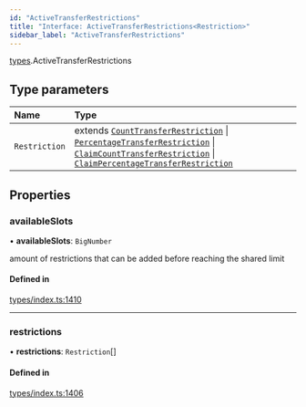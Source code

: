 ```yaml
---
id: "ActiveTransferRestrictions"
title: "Interface: ActiveTransferRestrictions<Restriction>"
sidebar_label: "ActiveTransferRestrictions"
---
```


[types](../../../modules/Types/Types.md).ActiveTransferRestrictions

## Type parameters

| Name | Type |
| :------ | :------ |
| `Restriction` | extends [`CountTransferRestriction`](../CountTransferRestriction/CountTransferRestriction.md) \| [`PercentageTransferRestriction`](../PercentageTransferRestriction/PercentageTransferRestriction.md) \| [`ClaimCountTransferRestriction`](../ClaimCountTransferRestriction/ClaimCountTransferRestriction.md) \| [`ClaimPercentageTransferRestriction`](../ClaimPercentageTransferRestriction/ClaimPercentageTransferRestriction.md) |

## Properties

### availableSlots

• **availableSlots**: `BigNumber`

amount of restrictions that can be added before reaching the shared limit

#### Defined in

[types/index.ts:1410](https://github.com/PolymeshAssociation/polymesh-sdk/blob/daafaa68f/src/types/index.ts#L1410)

___

### restrictions

• **restrictions**: `Restriction`[]

#### Defined in

[types/index.ts:1406](https://github.com/PolymeshAssociation/polymesh-sdk/blob/daafaa68f/src/types/index.ts#L1406)
